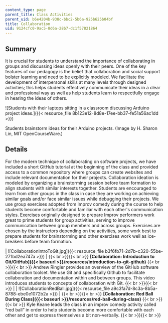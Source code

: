 ```yaml
---
content_type: page
parent_title: Class Activities
parent_uid: b6e4204b-938c-bbc2-5b6a-925b625b04bf
title: Collaboration
uid: 9124cfc0-9ac5-8d6a-28b7-dc1f57821864
---
```


Summary
-------

It is crucial for students to understand the importance of collaborating in groups and discussing ideas openly with their peers. One of the key features of our pedagogy is the belief that collaboration and social support bolster learning and need to be explicitly modeled. We facilitate the development of interpersonal skills at many levels through designed activities; this helps students effectively communicate their ideas in a clear and professional way as well as help students learn to respectfully engage in hearing the ideas of others.

![Students with their laptops sitting in a classroom discussing Arduino project ideas.]({{< resource_file 8b123e12-8d8e-17ee-bb37-fe51a56ac1dd >}})  

Students brainstorm ideas for their Arduino projects. (Image by H. Sharon Lin, MIT OpenCourseWare.)

Details
-------

For the modern technique of collaborating on software projects, we have included a short GitHub tutorial at the beginning of the class and provided access to a common repository where groups can create websites and include relevant documentation for their projects. Collaboration ideation is modeled by organizing a brainstorming session before team formation to align students with similar interests together. Students are encouraged to learn from other groups in the class in case they are working on achieving similar goals and/or face similar issues while debugging their projects. We use group exercises adopted from Improv comedy during the course to help students become comfortable and familiar with each other's communication styles. Exercises originally designed to prepare Improv performers work great to prime students for group activities, serving to improve communication between group members and across groups. Exercises are chosen by the instructors depending on the activities, some work best to prepare students for brainstorming and other exercises work well as ice-breakers before team formation.

| ![CollaborationIntroToGit.jpg]({{< resource_file b3f6fb71-2d7b-c320-55be-271bd2ea747a >}}) |  {{< br >}}{{< br >}} ﻿**[Collaboration: Introduction to Git/GitHub]({{< baseurl >}}/resources/introduction-to-git-github)** {{< br >}}{{< br >}} Andrew Ringler provides an overview of the GitHub software collaboration toolset. We use Git and specifically Github to facilitate collaboration and documentation within and between groups. This video introduces students to concepts of collaboration with Git.   {{< br >}}{{< br >}}  |
| ![CollaborationRedBall.jpg]({{< resource_file a9c3fa7d-8c3a-8b5a-8788-ebe0e1072b2a >}}) |  {{< br >}}{{< br >}} ﻿**[Collaboration: Red Ball During Class]({{< baseurl >}}/resources/red-ball-during-class)** {{< br >}}{{< br >}} Kyle Keane leads the class in an improv comedy activity called “red ball” in order to help students become more comfortable with each other and get to express themselves a bit non-verbally.   {{< br >}}{{< br >}}